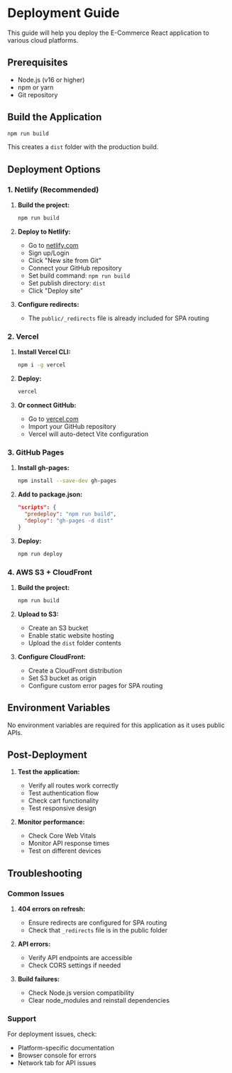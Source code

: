 # Deployment Guide

This guide will help you deploy the E-Commerce React application to various cloud platforms.

## Prerequisites

- Node.js (v16 or higher)
- npm or yarn
- Git repository

## Build the Application

```bash
npm run build
```

This creates a `dist` folder with the production build.

## Deployment Options

### 1. Netlify (Recommended)

1. **Build the project:**
   ```bash
   npm run build
   ```

2. **Deploy to Netlify:**
   - Go to [netlify.com](https://netlify.com)
   - Sign up/Login
   - Click "New site from Git"
   - Connect your GitHub repository
   - Set build command: `npm run build`
   - Set publish directory: `dist`
   - Click "Deploy site"

3. **Configure redirects:**
   - The `public/_redirects` file is already included for SPA routing

### 2. Vercel

1. **Install Vercel CLI:**
   ```bash
   npm i -g vercel
   ```

2. **Deploy:**
   ```bash
   vercel
   ```

3. **Or connect GitHub:**
   - Go to [vercel.com](https://vercel.com)
   - Import your GitHub repository
   - Vercel will auto-detect Vite configuration

### 3. GitHub Pages

1. **Install gh-pages:**
   ```bash
   npm install --save-dev gh-pages
   ```

2. **Add to package.json:**
   ```json
   "scripts": {
     "predeploy": "npm run build",
     "deploy": "gh-pages -d dist"
   }
   ```

3. **Deploy:**
   ```bash
   npm run deploy
   ```

### 4. AWS S3 + CloudFront

1. **Build the project:**
   ```bash
   npm run build
   ```

2. **Upload to S3:**
   - Create an S3 bucket
   - Enable static website hosting
   - Upload the `dist` folder contents

3. **Configure CloudFront:**
   - Create a CloudFront distribution
   - Set S3 bucket as origin
   - Configure custom error pages for SPA routing

## Environment Variables

No environment variables are required for this application as it uses public APIs.

## Post-Deployment

1. **Test the application:**
   - Verify all routes work correctly
   - Test authentication flow
   - Check cart functionality
   - Test responsive design

2. **Monitor performance:**
   - Check Core Web Vitals
   - Monitor API response times
   - Test on different devices

## Troubleshooting

### Common Issues

1. **404 errors on refresh:**
   - Ensure redirects are configured for SPA routing
   - Check that `_redirects` file is in the public folder

2. **API errors:**
   - Verify API endpoints are accessible
   - Check CORS settings if needed

3. **Build failures:**
   - Check Node.js version compatibility
   - Clear node_modules and reinstall dependencies

### Support

For deployment issues, check:
- Platform-specific documentation
- Browser console for errors
- Network tab for API issues

